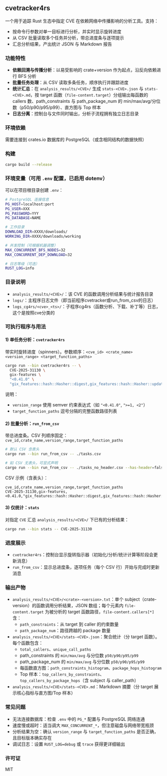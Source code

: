 ## cvetracker4rs

一个用于追踪 Rust 生态中指定 CVE 在依赖网络中传播影响的分析工具。支持：
- 按命令行参数对单一目标进行分析，并实时显示旋转进度
- 从 CSV 批量读取多个任务并分析，带总进度条与逐项提示
- 汇总分析结果，产出统计 JSON 与 Markdown 报告

### 功能特性
- **依赖回溯与传播分析**：以易受影响的 crate+version 作为起点，沿反向依赖进行 BFS 分析
- **批量任务处理**：从 CSV 读取多条任务，顺序执行并跟踪进度
- **统计汇总**：在 `analysis_results/<CVE>/` 生成 `stats-<CVE>.json` 与 `stats-<CVE>.md`，按 target 函数（`file-content.target`）分组输出每函数的 callers 数、path_constraints 与 path_package_num 的 min/max/avg/分位数（p50/p90/p95/p99）、直方图与 Top 样本
- **日志分离**：控制台与文件同时输出，分析子流程拥有独立日志目录

### 环境依赖

需要连接到 crates.io 数据库的 PostgreSQL（或含相同结构的数据快照）

### 构建
```bash
cargo build --release
```

### 环境变量（可用 `.env` 配置，已启用 dotenv）
可以在项目根目录创建 `.env`：
```bash
# PostgreSQL 连接信息
PG_HOST=localhost:port
PG_USER=XXX
PG_PASSWORD=YYY
PG_DATABASE=NAME

# 工作目录
DOWNLOAD_DIR=XXXX/downloads/
WORKING_DIR=XXXX/downloads/working

# 并发控制（可根据机器调整）
MAX_CONCURRENT_BFS_NODES=32
MAX_CONCURRENT_DEP_DOWNLOAD=32

# 日志等级（可选）
RUST_LOG=info
```

### 目录说明
- `analysis_results/<CVE>/`：该 CVE 的函数调用分析结果与统计报告目录
- `logs/`：主程序日志文件（即当前程序cvetracker或run_from_csv的日志）
- `logs_cg4rs/<cve>_<ts>/`：子程序cg4rs（函数分析、下载、补丁等）日志，这个是按照cve分类的

### 可执行程序与用法

#### 1) 单任务分析：`cvetracker4rs`
带实时旋转进度（spinners）。参数顺序：`<cve_id> <crate_name> <version_range> <target_function_paths>`
```bash
cargo run --bin cvetracker4rs -- \
  CVE-2025-31130 \
  gix-features \
  "<0.41.0" \
  "gix_features::hash::Hasher::digest,gix_features::hash::Hasher::update,gix_features::hash::Write::flush"
```
说明：
- `version_range` 使用 semver 约束表达式（如 `"<0.41.0"`, `">=1, <2"`）
- `target_function_paths` 逗号分隔的完整函数路径列表

#### 2) 批量分析：`run_from_csv`
带总进度条。CSV 列顺序固定：`cve_id,crate_name,version_range,target_function_paths`
```bash
# 默认 CSV 含表头
cargo run --bin run_from_csv -- ./tasks.csv

# 如 CSV 无表头，可显式声明
cargo run --bin run_from_csv -- ./tasks_no_header.csv --has-header=false
```
CSV 示例（含表头）：
```csv
cve_id,crate_name,version_range,target_function_paths
CVE-2025-31130,gix-features,<0.41.0,"gix_features::hash::Hasher::digest,gix_features::hash::Hasher::update"
```

#### 3) 仅统计：`stats`
对指定 `CVE` 汇总 `analysis_results/<CVE>/` 下已有的分析结果：
```bash
cargo run --bin stats -- CVE-2025-31130
```

### 进度展示
- `cvetracker4rs`：控制台显示旋转指示器（初始化/分析/统计计算等阶段会更新消息）
- `run_from_csv`：显示总进度条，逐项任务（每个 CSV 行）开始与完成时更新消息

### 输出产物
- `analysis_results/<CVE>/<crate>-<version>.txt`：单个 subject（crate-version）的函数调用分析结果，JSON 数组；每个元素内 `file-content.target` 为被分析的 target 函数路径，`file-content.callers[*]` 含：
  - `path_constraints`：从 target 到 caller 的约束数量
  - `path_package_num`：路径跨越的 package 数量
- `analysis_results/<CVE>/stats-<CVE>.json`：聚合统计（分 target 函数）。每个函数包含：
  - `total_callers`、`unique_call_paths`
  - path_constraints 的 `min/max/avg` 与分位数 `p50/p90/p95/p99`
  - path_package_num 的 `min/max/avg` 与分位数 `p50/p90/p95/p99`
  - 每函数直方图：`path_constraints_histogram`、`package_hops_histogram`
  - Top 样本：`top_callers_by_constraints`、`top_callers_by_package_hops`（含 subject 与 caller_path）
- `analysis_results/<CVE>/stats-<CVE>.md`：Markdown 摘要（分 target 展示核心指标与直方图/Top 样本）

### 常见问题
- 无法连接数据库：检查 `.env` 中的 `PG_*` 配置与 PostgreSQL 网络连通
- 速度慢或超时：适当调大 `MAX_CONCURRENT_*`，但注意磁盘与网络带宽瓶颈
- 分析结果为空：确认 `version_range` 与 `target_function_paths` 是否正确，且目标版本确实存在
- 调试日志：设置 `RUST_LOG=debug` 或 `trace` 获得更详细输出

### 许可证
MIT


